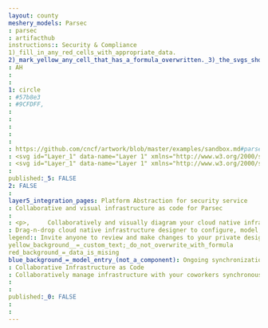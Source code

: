 ```yaml
---
layout: county 
meshery_models: Parsec
: parsec
: artifacthub
instructions:: Security & Compliance
1)_fill_in_any_red_cells_with_appropriate_data.
2)_mark_yellow_any_cell_that_has_a_formula_overwritten._3)_the_svgs_shouldn't_have_xml_header_they_are_added_programmatically_through_workflows: Security & Compliance
: AH
: 
: 
1: circle
: #57b8e3
: #9CFDFF, 
: 
: 
: 
: 
: 
: https://github.com/cncf/artwork/blob/master/examples/sandbox.md#parsec-logos
: <svg id="Layer_1" data-name="Layer 1" xmlns="http://www.w3.org/2000/svg" viewBox="0 0 430 430"><defs><style>.cls-1{fill:#60cfff;}</style></defs><path class="cls-1" d="M368.77655,28.37923H146.59911a15.29018,15.29018,0,1,0,0,8.872H362.12252V278.89316l-43.70364,36.07273a15.24588,15.24588,0,0,0-23.20442,9.89,15.29524,15.29524,0,0,0,29.77139,6.955,15.14513,15.14513,0,0,0-.77854-10.11543l45.98114-37.95218a2.218,2.218,0,0,0,.80611-1.71059V30.59724A2.218,2.218,0,0,0,368.77655,28.37923ZM132.045,39.23319a6.41686,6.41686,0,1,1,6.41577-6.41794A6.42466,6.42466,0,0,1,132.045,39.23319Zm178.17949,295.0106a6.41577,6.41577,0,1,1,6.41577-6.41577A6.42465,6.42465,0,0,1,310.22453,334.24379Z"/><path class="cls-1" d="M213.427,352.29545,160.5115,308.62322a14.71551,14.71551,0,0,0,.73561-11.89917,15.27232,15.27232,0,1,0-19.12,19.62667,14.81271,14.81271,0,0,0,12.26344-1.27247l57.62452,47.5579a2.218,2.218,0,0,0,2.82371-.00006l120.7192-99.639a2.218,2.218,0,0,0,.80612-1.7106V82.74486a15.288,15.288,0,1,0-8.872,0V258.147Zm-72.96476-50.45108a6.41685,6.41685,0,1,1,6.41793,6.41577A6.42281,6.42281,0,0,1,140.46222,301.84437ZM325.51234,68.18863a6.41794,6.41794,0,1,1,6.41577,6.41793A6.42235,6.42235,0,0,1,325.51234,68.18863Z"/><path class="cls-1" d="M125.11592,101.344V240.54028a2.218,2.218,0,0,0,.80612,1.7106l73.40086,60.58337a15.48225,15.48225,0,0,0-.27249,11.19254,14.87487,14.87487,0,0,0,9.49356,9.22341,15.319,15.319,0,1,0-3.56476-27.25437L133.988,237.40076V107.998H292.866V224.58384a15.288,15.288,0,1,0,8.87205,0V101.344a2.218,2.218,0,0,0-2.218-2.218H127.33393A2.218,2.218,0,0,0,125.11592,101.344ZM213.427,302.30357a6.41794,6.41794,0,1,1-6.41794,6.4201A6.426,6.426,0,0,1,213.427,302.30357Zm90.29081-63.16566a6.41577,6.41577,0,1,1-6.41577-6.41577A6.421,6.421,0,0,1,303.71779,239.13791Z"/><path class="cls-1" d="M98.57837,275.101a15.24907,15.24907,0,0,0,.78133-29.41568V72.62465h137.906a15.288,15.288,0,1,0,0-8.87205h-144.56a2.218,2.218,0,0,0-2.218,2.218V245.68527A15.25858,15.25858,0,0,0,98.57837,275.101ZM251.8198,61.77286a6.41685,6.41685,0,1,1-6.41577,6.41577A6.42235,6.42235,0,0,1,251.8198,61.77286ZM94.92368,253.82357a6.41577,6.41577,0,1,1-6.41794,6.41577A6.42235,6.42235,0,0,1,94.92368,253.82357Z"/><path class="cls-1" d="M268.569,343.47337a14.93982,14.93982,0,0,0-9.574,9.10565,15.34361,15.34361,0,0,0,.17468,11.28762L213.427,401.62454,64.73144,278.89316V47.37149a15.29017,15.29017,0,1,0-8.87205,0V282.03268a2.218,2.218,0,0,0,.80613,1.7106L212.01506,411.96511a2.218,2.218,0,0,0,2.82381,0l49.94568-41.22564a15.30231,15.30231,0,1,0,3.78442-27.26607ZM53.87748,32.81525a6.41794,6.41794,0,1,1,6.41794,6.41794A6.4242,6.4242,0,0,1,53.87748,32.81525Zm219.4163,331.64894a6.41577,6.41577,0,1,1,6.4201-6.41577A6.421,6.421,0,0,1,273.29378,364.46419Z"/></svg>
: <svg id="Layer_1" data-name="Layer 1" xmlns="http://www.w3.org/2000/svg" viewBox="0 0 430 430"><defs><style>.cls-1{fill:#fff;}</style></defs><path class="cls-1" d="M368.77655,28.37923H146.59911a15.29018,15.29018,0,1,0,0,8.872H362.12252V278.89316l-43.70364,36.07273a15.24588,15.24588,0,0,0-23.20442,9.89,15.29524,15.29524,0,0,0,29.77139,6.955,15.14513,15.14513,0,0,0-.77854-10.11543l45.98114-37.95218a2.218,2.218,0,0,0,.80611-1.71059V30.59724A2.218,2.218,0,0,0,368.77655,28.37923ZM132.045,39.23319a6.41686,6.41686,0,1,1,6.41577-6.41794A6.42466,6.42466,0,0,1,132.045,39.23319Zm178.17949,295.0106a6.41577,6.41577,0,1,1,6.41577-6.41577A6.42465,6.42465,0,0,1,310.22453,334.24379Z"/><path class="cls-1" d="M213.427,352.29545,160.5115,308.62322a14.71551,14.71551,0,0,0,.73561-11.89917,15.27232,15.27232,0,1,0-19.12,19.62667,14.81271,14.81271,0,0,0,12.26344-1.27247l57.62452,47.5579a2.218,2.218,0,0,0,2.82371-.00006l120.7192-99.639a2.218,2.218,0,0,0,.80612-1.7106V82.74486a15.288,15.288,0,1,0-8.872,0V258.147Zm-72.96476-50.45108a6.41685,6.41685,0,1,1,6.41793,6.41577A6.42281,6.42281,0,0,1,140.46222,301.84437ZM325.51234,68.18863a6.41794,6.41794,0,1,1,6.41577,6.41793A6.42235,6.42235,0,0,1,325.51234,68.18863Z"/><path class="cls-1" d="M125.11592,101.344V240.54028a2.218,2.218,0,0,0,.80612,1.7106l73.40086,60.58337a15.48225,15.48225,0,0,0-.27249,11.19254,14.87487,14.87487,0,0,0,9.49356,9.22341,15.319,15.319,0,1,0-3.56476-27.25437L133.988,237.40076V107.998H292.866V224.58384a15.288,15.288,0,1,0,8.87205,0V101.344a2.218,2.218,0,0,0-2.218-2.218H127.33393A2.218,2.218,0,0,0,125.11592,101.344ZM213.427,302.30357a6.41794,6.41794,0,1,1-6.41794,6.4201A6.426,6.426,0,0,1,213.427,302.30357Zm90.29081-63.16566a6.41577,6.41577,0,1,1-6.41577-6.41577A6.421,6.421,0,0,1,303.71779,239.13791Z"/><path class="cls-1" d="M98.57837,275.101a15.24907,15.24907,0,0,0,.78133-29.41568V72.62465h137.906a15.288,15.288,0,1,0,0-8.87205h-144.56a2.218,2.218,0,0,0-2.218,2.218V245.68527A15.25858,15.25858,0,0,0,98.57837,275.101ZM251.8198,61.77286a6.41685,6.41685,0,1,1-6.41577,6.41577A6.42235,6.42235,0,0,1,251.8198,61.77286ZM94.92368,253.82357a6.41577,6.41577,0,1,1-6.41794,6.41577A6.42235,6.42235,0,0,1,94.92368,253.82357Z"/><path class="cls-1" d="M268.569,343.47337a14.93982,14.93982,0,0,0-9.574,9.10565,15.34361,15.34361,0,0,0,.17468,11.28762L213.427,401.62454,64.73144,278.89316V47.37149a15.29017,15.29017,0,1,0-8.87205,0V282.03268a2.218,2.218,0,0,0,.80613,1.7106L212.01506,411.96511a2.218,2.218,0,0,0,2.82381,0l49.94568-41.22564a15.30231,15.30231,0,1,0,3.78442-27.26607ZM53.87748,32.81525a6.41794,6.41794,0,1,1,6.41794,6.41794A6.4242,6.4242,0,0,1,53.87748,32.81525Zm219.4163,331.64894a6.41577,6.41577,0,1,1,6.4201-6.41577A6.421,6.421,0,0,1,273.29378,364.46419Z"/></svg>
: 
published:_5: FALSE
2: FALSE
: 
layer5_integration_pages: Platform Abstraction for security service
: Collaborative and visual infrastructure as code for Parsec
: 
: <p>,     Collaboratively and visually diagram your cloud native infrastructure with GitOps-style pipeline integration. Design, test, and manage configuration your Kubernetes-based, containerized applications as a visual topology., </p>, <p>,     Looking for best practice cloud native design and deployment best practices? Choose from thousands of pre-built components in MeshMap. Choose from hundreds of ready-made design patterns by importing templates from Meshery Catalog or use our low code designer, MeshMap, to create and deploy your own cloud native infrastructure designs., </p>
: Drag-n-drop cloud native infrastructure designer to configure, model, and deploy your workloads.
legend:: Invite anyone to review and make changes to your private designs.
yellow_background__=_custom_text;_do_not_overwrite_with_formula
red_background_=_data_is_mising
blue_background_=_model_entry_(not_a_component): Ongoing synchronization of Kubernetes configuration and changes across any number of clusters.
: Collaborative Infrastructure as Code
: Collaboratively manage infrastructure with your coworkers synchronously sharing the same designs.
: 
: 
published:_0: FALSE
: 
: 
---
```

